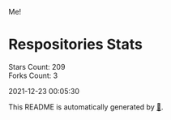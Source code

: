 Me!

# Respositories Stats
Stars Count: 209  
Forks Count: 3

2021-12-23 00:05:30  

This README is automatically generated by [🐰](https://github.com/rnitta/rnitta).
